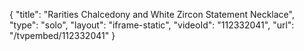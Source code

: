 {
    "title": "Rarities Chalcedony and White Zircon Statement Necklace",
    "type": "solo",
    "layout": "iframe-static",
    "videoId": "112332041",
    "url": "\/tvpembed\/112332041"
}